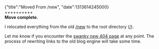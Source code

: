 {"title":"Moved From /new", "date":1313614245000}  
++++++++++  
**Move complete.** 

I relocated everything from the old [/new](http://joshuakehn.com/new "Old-new site") to the root directory ([/](http://joshuakehn.com/ "/ home")).

Let me know if you encounter the [swanky new 404 page](http://joshuakehn.com/404) at any point. The process of rewriting links to the old blog engine will take some time.
